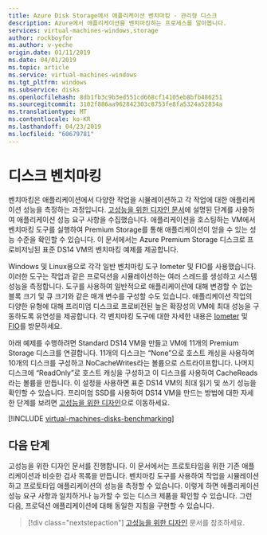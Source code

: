 ```yaml
---
title: Azure Disk Storage에서 애플리케이션 벤치마킹 - 관리형 디스크
description: Azure에서 애플리케이션을 벤치마킹하는 프로세스를 알아봅니다.
services: virtual-machines-windows,storage
author: rockboyfor
ms.author: v-yeche
origin.date: 01/11/2019
ms.date: 04/01/2019
ms.topic: article
ms.service: virtual-machines-windows
ms.tgt_pltfrm: windows
ms.subservice: disks
ms.openlocfilehash: 8db1fb3c9b3ed551cd668cf14105eb8bfb486251
ms.sourcegitcommit: 3102f886aa962842303c8753fe8fa5324a52834a
ms.translationtype: MT
ms.contentlocale: ko-KR
ms.lasthandoff: 04/23/2019
ms.locfileid: "60679781"
---
```

# <a name="benchmarking-a-disk"></a>디스크 벤치마킹

벤치마킹은 애플리케이션에서 다양한 작업을 시뮬레이션하고 각 작업에 대한 애플리케이션 성능을 측정하는 과정입니다. [고성능을 위한 디자인 문서](premium-storage-performance.md)에 설명된 단계를 사용하여 애플리케이션 성능 요구 사항을 수집했습니다. 애플리케이션을 호스팅하는 VM에서 벤치마킹 도구를 실행하여 Premium Storage를 통해 애플리케이션이 얻을 수 있는 성능 수준을 확인할 수 있습니다. 이 문서에서는 Azure Premium Storage 디스크로 프로비저닝된 표준 DS14 VM의 벤치마킹 예제를 제공합니다.

Windows 및 Linux용으로 각각 일반 벤치마킹 도구 Iometer 및 FIO를 사용했습니다. 이러한 도구는 작업과 같은 프로덕션을 시뮬레이션하는 여러 스레드를 생성하고 시스템 성능을 측정합니다. 도구를 사용하여 일반적으로 애플리케이션에 대해 변경할 수 없는 블록 크기 및 큐 크기와 같은 매개 변수를 구성할 수도 있습니다. 애플리케이션 작업의 다양한 유형에 대해 프리미엄 디스크로 프로비전된 높은 확장성의 VM에 최대 성능을 구동하도록 유연성을 제공합니다. 각 벤치마킹 도구에 대한 자세한 내용은 [Iometer](http://www.iometer.org/) 및 [FIO](http://freecode.com/projects/fio)를 방문하세요.

아래 예제를 수행하려면 Standard DS14 VM을 만들고 VM에 11개의 Premium Storage 디스크를 연결합니다. 11개의 디스크는 “None”으로 호스트 캐싱을 사용하여 10개의 디스크를 구성하고 NoCacheWrites라는 볼륨으로 스트라이프합니다. 나머지 디스크에 “ReadOnly”로 호스트 캐싱을 구성하고 이 디스크를 사용하여 CacheReads라는 볼륨을 만듭니다. 이 설정을 사용하면 표준 DS14 VM의 최대 읽기 및 쓰기 성능을 확인할 수 있습니다. 프리미엄 SSD를 사용하여 DS14 VM을 만드는 방법에 대한 자세한 단계를 보려면 [고성능을 위한 디자인](premium-storage-performance.md)으로 이동하세요.

[!INCLUDE [virtual-machines-disks-benchmarking](../../../includes/virtual-machines-managed-disks-benchmarking.md)]

## <a name="next-steps"></a>다음 단계

고성능을 위한 디자인 문서를 진행합니다. 이 문서에서는 프로토타입을 위한 기존 애플리케이션과 비슷한 검사 목록을 만듭니다. 벤치마킹 도구를 사용하여 작업을 시뮬레이션하고 프로토타입 애플리케이션의 성능을 측정할 수 있습니다. 이렇게 하면 애플리케이션 성능 요구 사항과 일치하거나 능가할 수 있는 디스크 제품을 확인할 수 있습니다. 그런 다음, 프로덕션 애플리케이션에 대해 동일한 지침을 구현할 수 있습니다.

> [!div class="nextstepaction"]
> [고성능을 위한 디자인](premium-storage-performance.md) 문서를 참조하세요.